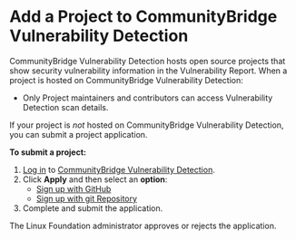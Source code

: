 # Add a Project to CommunityBridge Vulnerability Detection

CommunityBridge Vulnerability Detection hosts open source projects that show security vulnerability information in the Vulnerability Report. When a project is hosted on CommunityBridge Vulnerability Detection:

* Only Project maintainers and contributors can access Vulnerability Detection scan details.

If your project is _not_ hosted on CommunityBridge Vulnerability Detection, you can submit a project application.

**To submit a project:**

1. [Log in](../../../sso/log-in-to-communitybridge/) to [CommunityBridge Vulnerability Detection](https://security.communitybridge.org/#/).
2. Click **Apply** and then select an **option**:
   * [Sign up with GitHub](add-a-github-project-to-vulnerability-detection.md)
   * [Sign up with git Repository](add-a-git-repository-project-to-vulnerability-detection.md)
3. Complete and submit the application.

The Linux Foundation administrator approves or rejects the application. 

